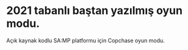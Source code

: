 # 2021 tabanlı baştan yazılmış oyun modu.
Açık kaynak kodlu SA:MP platformu için Copchase oyun modu.
